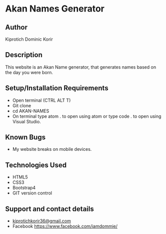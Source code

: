 # Akan Names Generator

## Author

Kiprotich Dominic Korir

## Description

This website is an Akan Name generator, that generates names based on the day you were born.

## Setup/Installation Requirements

- Open terminal (CTRL ALT T)
- Git clone
- cd AKAN-NAMES
- On terminal type atom . to open using atom or type code . to open using Visual Studio.

## Known Bugs

- My website breaks on mobile devices.

## Technologies Used

- HTML5
- CSS3
- Bootstrap4
- GIT version control

## Support and contact details

- kiprotichkorir36@gmail.com
- Facebook https://www.facebook.com/iamdommie/
